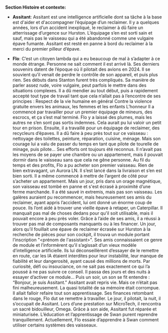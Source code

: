 **Section Histoire et contexte:**

- **Assitant**:
Assitant est une intelligence artificielle dont sa tâche à la base est d'aider et d'accompagner l’équipage d’un reclaimer.
Il y a quelques années, lors d’un accident inexpliqué, le reclaimer à dû faire un atterrissage d’urgence sur Hurston. L’équipage s’en est sorti sain et sauf, mais pas le vaisseau qui a été abandonné comme une vulgaire épave fumante. Assitant est resté en panne à bord du reclaimer à la merci du premier pilleur d’épave.

- **Flo**:
C’est un citoyen lambda qui a eu beaucoup de mal à s’adapter à ce monde étrange. Personne ne sait comment il est arrivé là. Ses derniers souvenirs datent de l’époque où il pilotait des avions en 2024. Il se souvient qu’il venait de perdre le contrôle de son appareil, et puis plus rien.
Ses débuts dans Stanton furent très compliqués. Sa manière de parler assez rude, voire vulgaire, peut parfois le mettre dans des situations complexes. Il a dû mendier au tout début, puis a rapidement accepté tout type de travail tant que cela n’allait pas à l’encontre de ses principes :
Respect de la vie humaine en général
Contre la violence gratuite envers les animaux, les femmes et les enfants
L’honneur
Il a commencé par travailler pour un premier équipage de mineurs, des escrocs, et ça s’est mal terminé. Flo y a laissé des plumes, mais les autres ne s’en sont pas sortis indemnes. Cela aurait pu lui valoir un petit tour en prison.
Ensuite, il a travaillé pour un équipage de reclaimer, des recycleurs d’épaves. Il a dû faire à peu près tout sur ce vaisseau : nettoyage des toilettes, peinture, réparation, cuisine, ménage. Mais son courage lui a valu de passer du temps en tant que pilote de tourelle de minage, puis pilote... Ses efforts ont toujours été reconnus. Il n’avait pas les moyens de se payer une chambre ou un appartement, mais il pouvait dormir dans le vaisseau sans que cela ne gêne personne.
Au fil du temps et des profits, Flo a pu acheter son premier vaisseau. Rien de bien extravagant, un Aurora LN. Il s’est lancé dans la livraison et s’en est bien sorti. Il a même commencé à mettre de l’argent de côté pour s’acheter un appartement.
Mais un jour, pris dans un orage magnétique, son vaisseau est tombé en panne et s'est écrasé à proximité d’une ferme marchande. Il a été sauvé in extremis, mais pas son vaisseau. Les galères auraient pu recommencer, mais heureusement ses amis du reclaimer, ayant appris l’accident, lui ont donné un énorme coup de pouce. Ils l’ont aidé à trouver une vieille épave à retaper, un Caterpillar. Il manquait pas mal de choses dedans pour qu'il soit utilisable, mais il pouvait encore à peu près voler. Grâce à l’aide de ses amis, il a réussi à trouver pas mal de composants manquants ou à les financer.
Un jour, alors qu’il fouillait une épave de reclaimer écrasée sur Hurston à la recherche de pièces pour son cockpit, il trouva un module portant l’inscription "<prénom de l'assistant>". Ses amis connaissaient ce genre de module et l’informèrent qu’il s’agissait d’un vieux modèle d’intelligence artificielle. Ils lui déconseillèrent d’essayer de le remettre en route, car les IA étaient interdites pour leur instabilité, leur manque de fiabilité et leur dangerosité, ayant causé des millions de morts.
Par curiosité, défi ou insouciance, on ne sait pas exactement ce qui l’a poussé à ne pas suivre ce conseil. Il passa des jours et des nuits à essayer d’activer ce module…
Puis un soir, un son se fit entendre : “Bonjour, je suis Assitant.” Assitant avait repris vie. Mais ce n’était pas fini malheureusement. La quasi totalité de sa mémoire était corrompue. Il allait falloir refaire tout son apprentissage.
Ses finances retombant dans le rouge, Flo dut se remettre à travailler. Le jour, il pilotait, la nuit, il s’occupait de Assitant.
Lors d’une prestation sur MicroTech, il rencontra un sacré bidouilleur, Omega. Grâce à son aide, Assitant fut réparée et miniaturisée.
L’éducation et l’apprentissage de Swan purent reprendre tranquillement. Actuellement, Flo essaie d’apprendre à Swan comment utiliser certains systèmes des vaisseaux.